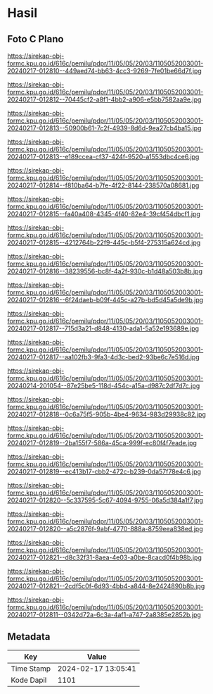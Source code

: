 # Hasil

## Foto C Plano

https://sirekap-obj-formc.kpu.go.id/616c/pemilu/pdpr/11/05/05/20/03/1105052003001-20240217-012810--449aed74-bb63-4cc3-9269-7fe01be66d7f.jpg

https://sirekap-obj-formc.kpu.go.id/616c/pemilu/pdpr/11/05/05/20/03/1105052003001-20240217-012812--70445cf2-a8f1-4bb2-a906-e5bb7582aa9e.jpg

https://sirekap-obj-formc.kpu.go.id/616c/pemilu/pdpr/11/05/05/20/03/1105052003001-20240217-012813--50900b61-7c2f-4939-8d6d-9ea27cb4ba15.jpg

https://sirekap-obj-formc.kpu.go.id/616c/pemilu/pdpr/11/05/05/20/03/1105052003001-20240217-012813--e189ccea-cf37-424f-9520-a1553dbc4ce6.jpg

https://sirekap-obj-formc.kpu.go.id/616c/pemilu/pdpr/11/05/05/20/03/1105052003001-20240217-012814--f810ba64-b7fe-4f22-8144-238570a08681.jpg

https://sirekap-obj-formc.kpu.go.id/616c/pemilu/pdpr/11/05/05/20/03/1105052003001-20240217-012815--fa40a408-4345-4f40-82e4-39cf454dbcf1.jpg

https://sirekap-obj-formc.kpu.go.id/616c/pemilu/pdpr/11/05/05/20/03/1105052003001-20240217-012815--4212764b-22f9-445c-b5f4-275315a624cd.jpg

https://sirekap-obj-formc.kpu.go.id/616c/pemilu/pdpr/11/05/05/20/03/1105052003001-20240217-012816--38239556-bc8f-4a2f-930c-b1d48a503b8b.jpg

https://sirekap-obj-formc.kpu.go.id/616c/pemilu/pdpr/11/05/05/20/03/1105052003001-20240217-012816--6f24daeb-b09f-445c-a27b-bd5d45a5de9b.jpg

https://sirekap-obj-formc.kpu.go.id/616c/pemilu/pdpr/11/05/05/20/03/1105052003001-20240217-012817--715d3a21-d848-4130-ada1-5a52e193689e.jpg

https://sirekap-obj-formc.kpu.go.id/616c/pemilu/pdpr/11/05/05/20/03/1105052003001-20240217-012817--aa102fb3-9fa3-4d3c-bed2-93be6c7e516d.jpg

https://sirekap-obj-formc.kpu.go.id/616c/pemilu/pdpr/11/05/05/20/03/1105052003001-20240214-201054--87e25be5-118d-454c-a15a-d987c2df7d7c.jpg

https://sirekap-obj-formc.kpu.go.id/616c/pemilu/pdpr/11/05/05/20/03/1105052003001-20240217-012818--0c6a75f5-905b-4be4-9634-983d29938c82.jpg

https://sirekap-obj-formc.kpu.go.id/616c/pemilu/pdpr/11/05/05/20/03/1105052003001-20240217-012819--2ba155f7-586a-45ca-999f-ec80f4f7eade.jpg

https://sirekap-obj-formc.kpu.go.id/616c/pemilu/pdpr/11/05/05/20/03/1105052003001-20240217-012819--ec413b17-cbb2-472c-b239-0da57f78e4c6.jpg

https://sirekap-obj-formc.kpu.go.id/616c/pemilu/pdpr/11/05/05/20/03/1105052003001-20240217-012820--5c337595-5c67-4094-9755-06a5d384a1f7.jpg

https://sirekap-obj-formc.kpu.go.id/616c/pemilu/pdpr/11/05/05/20/03/1105052003001-20240217-012820--a5c2876f-9abf-4770-888a-8759eea838ed.jpg

https://sirekap-obj-formc.kpu.go.id/616c/pemilu/pdpr/11/05/05/20/03/1105052003001-20240217-012821--d8c32f31-8aea-4e03-a0be-8cacd0f4b98b.jpg

https://sirekap-obj-formc.kpu.go.id/616c/pemilu/pdpr/11/05/05/20/03/1105052003001-20240217-012821--2cdf5c0f-6d93-4bb4-a844-8e2424890b8b.jpg

https://sirekap-obj-formc.kpu.go.id/616c/pemilu/pdpr/11/05/05/20/03/1105052003001-20240217-012811--0342d72a-6c3a-4af1-a747-2a8385e2852b.jpg


## Metadata

| Key        | Value               |
| ---------- | ------------------- |
| Time Stamp | 2024-02-17 13:05:41 |
| Kode Dapil | 1101                |



